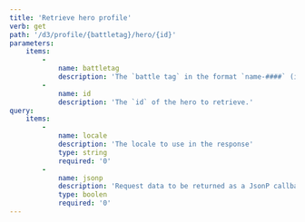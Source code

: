```yaml
---
title: 'Retrieve hero profile'
verb: get
path: '/d3/profile/{battletag}/hero/{id}'
parameters:
    items:
        -
            name: battletag
            description: 'The `battle tag` in the format `name-####` (ie. Noob-1234).'
        -
            name: id
            description: 'The `id` of the hero to retrieve.'
query:
    items:
        -
            name: locale
            description: 'The locale to use in the response'
            type: string
            required: '0'
        -
            name: jsonp
            description: 'Request data to be returned as a JsonP callback'
            type: boolen
            required: '0'
---
```


